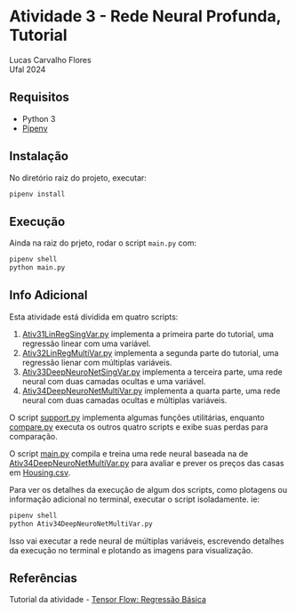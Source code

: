 # Atividade 3 - Rede Neural Profunda, Tutorial

Lucas Carvalho Flores  
Ufal 2024


## Requisitos

* Python 3
* [Pipenv](https://pipenv.pypa.io/en/latest/)


## Instalação

No diretório raiz do projeto, executar:
```bash
pipenv install
```

## Execução

Ainda na raiz do prjeto, rodar o script `main.py` com:
```bash
pipenv shell
python main.py
```


## Info Adicional

Esta atividade está dividida em quatro scripts:

1. [Ativ31LinRegSingVar.py](Ativ31LinRegSingVar.py) implementa a primeira parte do tutorial, uma regressão linear com uma variável.
2. [Ativ32LinRegMultiVar.py](Ativ32LinRegMultiVar.py) implementa a segunda parte do tutorial, uma regressão lienar com múltiplas variáveis.
3. [Ativ33DeepNeuroNetSingVar.py](Ativ33DeepNeuroNetSingVar.py) implementa a terceira parte, uma rede neural com duas camadas ocultas e uma variável.
4. [Ativ34DeepNeuroNetMultiVar.py](Ativ34DeepNeuroNetMultiVar.py) implementa a quarta parte, uma rede neural com duas camadas ocultas e múltiplas variáveis.

O script [support.py](support.py) implementa algumas funções utilitárias, enquanto [compare.py](compare.py) executa os outros quatro scripts e exibe suas perdas para comparação.

O script [main.py](main.py) compila e treina uma rede neural baseada na de [Ativ34DeepNeuroNetMultiVar.py](Ativ34DeepNeuroNetMultiVar.py) para avaliar e prever os preços das casas em [Housing.csv](Housing.csv).

Para ver os detalhes da execução de algum dos scripts, como plotagens ou informação adicional no terminal, executar o script isoladamente. ie:
```bash
pipenv shell
python Ativ34DeepNeuroNetMultiVar.py
```
Isso vai executar a rede neural de múltiplas variáveis, escrevendo detalhes da execução no terminal e plotando as imagens para visualização.


## Referências

Tutorial da atividade - [Tensor Flow: Regressão Básica](https://www.tensorflow.org/tutorials/keras/regression)
